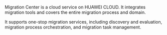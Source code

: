 Migration Center is a cloud service on HUAWEI CLOUD. It integrates migration tools and covers the entire migration process and domain. 

It supports one-stop migration services, including discovery and evaluation, migration process orchestration, and migration task management.
